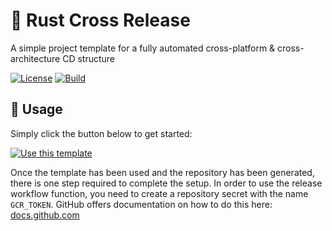 # 🚀 Rust Cross Release

A simple project template for a fully automated cross-platform & cross-architecture CD structure

[![License](https://img.shields.io/badge/-MIT-f56565.svg?longCache=true&style=for-the-badge)](https://github.com/nurodev/rust-cross-release/blob/main/LICENSE)
[![Build](https://img.shields.io/github/workflow/status/nurodev/rust-cross-release/Build?label=%20&logo=github&logoColor=white&style=for-the-badge)](https://github.com/NuroDev/rust-cross-release/actions?query=workflow%3Abuild) 

## 🦄 Usage

Simply click the button below to get started:

[![Use this template](https://img.shields.io/badge/use%20this%20template-brightgreen.svg?longCache=true&style=for-the-badge)](https://github.com/nurodev/rust-cross-release/generate)

Once the template has been used and the repository has been generated, there is one step required to complete the setup.
In order to use the release workflow function, you need to create a repository secret with the name `GCR_TOKEN`.
GitHub offers documentation on how to do this here: [docs.github.com](https://docs.github.com/en/free-pro-team@latest/actions/reference/encrypted-secrets)

